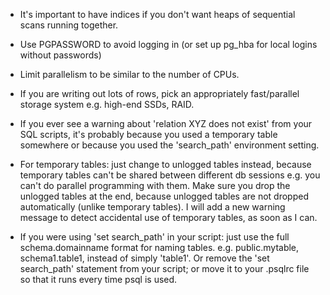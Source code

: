 - It's important to have indices if you don't want heaps of sequential scans running together.
- Use PGPASSWORD to avoid logging in (or set up pg_hba for local logins without passwords)
- Limit parallelism to be similar to the number of CPUs.
- If you are writing out lots of rows, pick an appropriately fast/parallel storage system e.g. high-end SSDs, RAID.

- If you ever see a warning about 'relation XYZ does not exist' from your SQL scripts, it's probably because you used a temporary table somewhere or because you used the 'search_path' environment setting.
- For temporary tables: just change to unlogged tables instead, because temporary tables can't be shared between different db sessions e.g. you can't do parallel programming with them. Make sure you drop the unlogged tables at the end, because unlogged tables are not dropped automatically (unlike temporary tables). I will add a new warning message to detect accidental use of temporary tables, as soon as I can.
- If you were using 'set search_path' in your script: just use the full schema.domainname format for naming tables. e.g. public.mytable, schema1.table1, instead of simply 'table1'. Or remove the 'set search_path' statement from your script; or move it to your .psqlrc file so that it runs every time psql is used.
